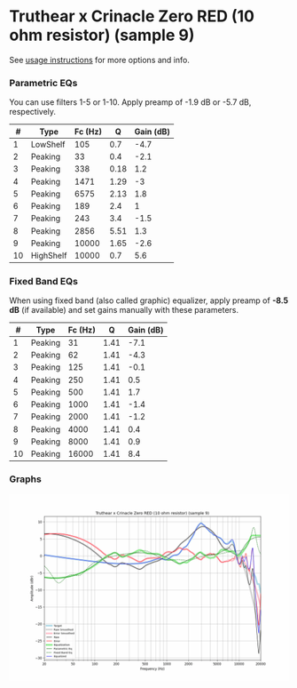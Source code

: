 # Truthear x Crinacle Zero RED (10 ohm resistor) (sample 9)
See [usage instructions](https://github.com/jaakkopasanen/AutoEq#usage) for more options and info.

### Parametric EQs
You can use filters 1-5 or 1-10. Apply preamp of -1.9 dB or -5.7 dB, respectively.

|   # | Type      |   Fc (Hz) |    Q |   Gain (dB) |
|-----|-----------|-----------|------|-------------|
|   1 | LowShelf  |       105 | 0.7  |        -4.7 |
|   2 | Peaking   |        33 | 0.4  |        -2.1 |
|   3 | Peaking   |       338 | 0.18 |         1.2 |
|   4 | Peaking   |      1471 | 1.29 |        -3   |
|   5 | Peaking   |      6575 | 2.13 |         1.8 |
|   6 | Peaking   |       189 | 2.4  |         1   |
|   7 | Peaking   |       243 | 3.4  |        -1.5 |
|   8 | Peaking   |      2856 | 5.51 |         1.3 |
|   9 | Peaking   |     10000 | 1.65 |        -2.6 |
|  10 | HighShelf |     10000 | 0.7  |         5.6 |

### Fixed Band EQs
When using fixed band (also called graphic) equalizer, apply preamp of **-8.5 dB** (if available) and set gains manually with these parameters.

|   # | Type    |   Fc (Hz) |    Q |   Gain (dB) |
|-----|---------|-----------|------|-------------|
|   1 | Peaking |        31 | 1.41 |        -7.1 |
|   2 | Peaking |        62 | 1.41 |        -4.3 |
|   3 | Peaking |       125 | 1.41 |        -0.1 |
|   4 | Peaking |       250 | 1.41 |         0.5 |
|   5 | Peaking |       500 | 1.41 |         1.7 |
|   6 | Peaking |      1000 | 1.41 |        -1.4 |
|   7 | Peaking |      2000 | 1.41 |        -1.2 |
|   8 | Peaking |      4000 | 1.41 |         0.4 |
|   9 | Peaking |      8000 | 1.41 |         0.9 |
|  10 | Peaking |     16000 | 1.41 |         8.4 |

### Graphs
![](./Truthear%20x%20Crinacle%20Zero%20RED%20(10%20ohm%20resistor)%20(sample%209).png)
